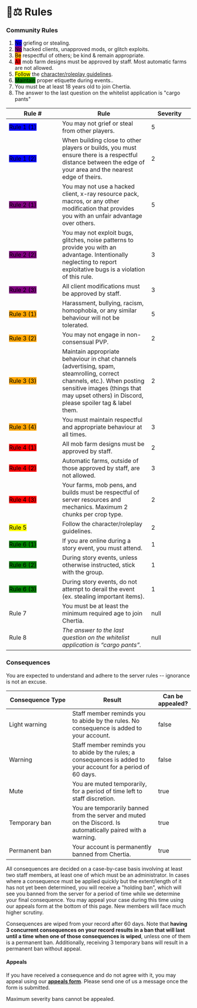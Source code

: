 # 🧑⚖ Rules

### Community Rules

1. <mark style="background-color:blue;">No</mark> griefing or stealing.
2. <mark style="background-color:purple;">No</mark> hacked clients, unapproved mods, or glitch exploits.
3. <mark style="background-color:orange;">Be</mark> respectful of others; be kind & remain appropriate.
4. <mark style="background-color:red;">All</mark> mob farm designs must be approved by staff. Most automatic farms are not allowed.
5. <mark style="background-color:yellow;">Follow</mark> the [character/roleplay guidelines](../guides/character-guide.md).
6. <mark style="background-color:green;">Maintain</mark> proper etiquette during events..
7. You must be at least 18 years old to join Chertia.
8. The answer to the last question on the whitelist application is "cargo pants"

<table data-full-width="false"><thead><tr><th width="129">Rule #</th><th>Rule</th><th width="100" data-type="rating" data-max="5">Severity</th></tr></thead><tbody><tr><td><mark style="background-color:blue;">Rule 1 (1)</mark></td><td>You may not grief or steal from other players.</td><td>5</td></tr><tr><td><mark style="background-color:blue;">Rule 1 (2)</mark></td><td>When building close to other players or builds, you must ensure there is a respectful distance between the edge of your area and the nearest edge of theirs.</td><td>2</td></tr><tr><td><mark style="background-color:purple;">Rule 2 (1)</mark></td><td>You may not use a hacked client, x-ray resource pack, macros, or any other modification that provides you with an unfair advantage over others.</td><td>5</td></tr><tr><td><mark style="background-color:purple;">Rule 2 (2)</mark></td><td>You may not exploit bugs, glitches, noise patterns to provide you with an advantage. Intentionally neglecting to report exploitative bugs is a violation of this rule.</td><td>3</td></tr><tr><td><mark style="background-color:purple;">Rule 2 (3)</mark></td><td>All client modifications must be approved by staff.</td><td>3</td></tr><tr><td><mark style="background-color:orange;">Rule 3 (1)</mark></td><td>Harassment, bullying, racism, homophobia, or any similar behaviour will not be tolerated. </td><td>5</td></tr><tr><td><mark style="background-color:orange;">Rule 3 (2)</mark></td><td>You may not engage in non-consensual PVP.</td><td>2</td></tr><tr><td><mark style="background-color:orange;">Rule 3 (3)</mark></td><td>Maintain appropriate behaviour in chat channels (advertising, spam, steamrolling, correct channels, etc.). When posting sensitive images (things that may upset others) in Discord, please spoiler tag &#x26; label them.</td><td>2</td></tr><tr><td><mark style="background-color:orange;">Rule 3 (4)</mark></td><td>You must maintain respectful and appropriate behaviour at all times.</td><td>3</td></tr><tr><td><mark style="background-color:red;">Rule 4 (1)</mark></td><td>All mob farm designs must be approved by staff.</td><td>2</td></tr><tr><td><mark style="background-color:red;">Rule 4 (2)</mark></td><td>Automatic farms, outside of those approved by staff, are not allowed.</td><td>3</td></tr><tr><td><mark style="background-color:red;">Rule 4 (3)</mark></td><td>Your farms, mob pens, and builds must be respectful of server resources and mechanics. Maximum 2 chunks per crop type.</td><td>2</td></tr><tr><td><mark style="background-color:yellow;">Rule 5</mark></td><td>Follow the character/roleplay guidelines.</td><td>2</td></tr><tr><td><mark style="background-color:green;">Rule 6 (1)</mark></td><td>If you are online during a story event, you must attend.</td><td>1</td></tr><tr><td><mark style="background-color:green;">Rule 6 (2)</mark></td><td>During story events, unless otherwise instructed, stick with the group.</td><td>1</td></tr><tr><td><mark style="background-color:green;">Rule 6 (3)</mark></td><td>During story events, do not attempt to derail the event (ex. stealing important items).</td><td>1</td></tr><tr><td>Rule 7</td><td>You must be at least the minimum required age to join Chertia.</td><td>null</td></tr><tr><td>Rule 8</td><td><em>The answer to the last question on the whitelist application is “cargo pants”.</em></td><td>null</td></tr></tbody></table>

### Consequences

You are expected to understand and adhere to the server rules -- ignorance is not an excuse.

<table><thead><tr><th width="216">Consequence Type</th><th width="352">Result</th><th data-type="checkbox">Can be appealed?</th></tr></thead><tbody><tr><td>Light warning</td><td>Staff member reminds you to abide by the rules. No consequence is added to your account.</td><td>false</td></tr><tr><td>Warning</td><td>Staff member reminds you to abide by the rules; a consequences is added to your account for a period of 60 days.</td><td>false</td></tr><tr><td>Mute</td><td>You are muted temporarily, for a period of time left to staff discretion.</td><td>true</td></tr><tr><td>Temporary ban</td><td>You are temporarily banned from the server and muted on the Discord. Is automatically paired with a warning.</td><td>true</td></tr><tr><td>Permanent ban</td><td>Your account is permanently banned from Chertia.</td><td>true</td></tr></tbody></table>

All consequences are decided on a case-by-case basis involving at least two staff members, at least one of which must be an administrator. In cases where a consequence must be applied quickly but the extent/length of it has not yet been determined, you will receive a "holding ban", which will see you banned from the server for a period of time while we determine your final consequence. You may appeal your case during this time using our appeals form at the bottom of this page. New members will face much higher scrutiny.

Consequences are wiped from your record after 60 days. Note that **having 3 concurrent consequences on your record results in a ban that will last until a time when one of those consequences is wiped**, unless one of them is a permanent ban. Additionally, receiving 3 temporary bans will result in a permanent ban without appeal.

#### **Appeals**

If you have received a consequence and do not agree with it, you may appeal using our [**appeals form**](https://forms.gle/tf6AQCrLicfhHr1K9). Please send one of us a message once the form is submitted.

Maximum severity bans cannot be appealed.
